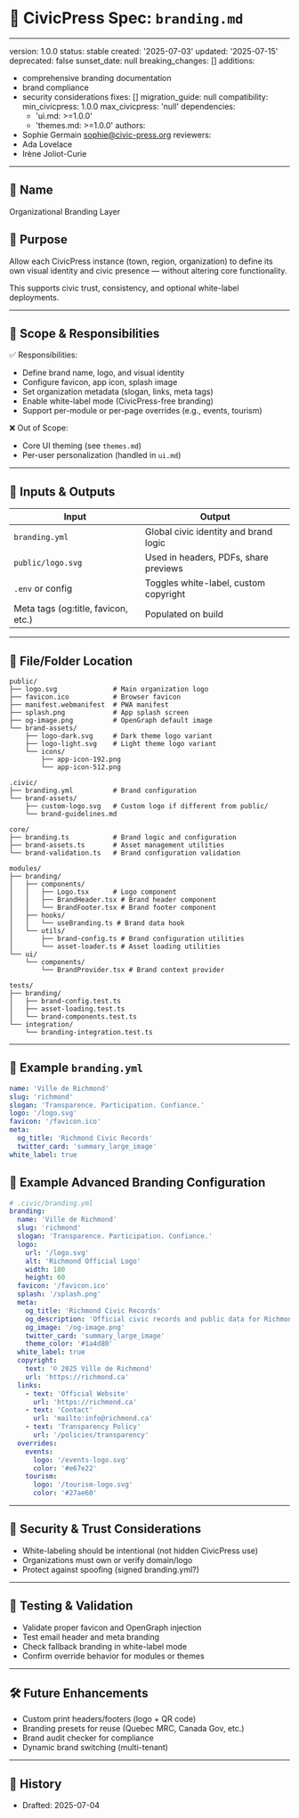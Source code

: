 # 🎨 CivicPress Spec: `branding.md`

---
version: 1.0.0
status: stable
created: '2025-07-03'
updated: '2025-07-15'
deprecated: false
sunset_date: null
breaking_changes: []
additions:

- comprehensive branding documentation
- brand compliance
- security considerations
fixes: []
migration_guide: null
compatibility:
  min_civicpress: 1.0.0
  max_civicpress: 'null'
  dependencies:
  - 'ui.md: >=1.0.0'
  - 'themes.md: >=1.0.0'
authors:
- Sophie Germain <sophie@civic-press.org>
reviewers:
- Ada Lovelace
- Irène Joliot-Curie

---

## 📛 Name

Organizational Branding Layer

## 🎯 Purpose

Allow each CivicPress instance (town, region, organization) to define its own
visual identity and civic presence — without altering core functionality.

This supports civic trust, consistency, and optional white-label deployments.

---

## 🧩 Scope & Responsibilities

✅ Responsibilities:

- Define brand name, logo, and visual identity
- Configure favicon, app icon, splash image
- Set organization metadata (slogan, links, meta tags)
- Enable white-label mode (CivicPress-free branding)
- Support per-module or per-page overrides (e.g., events, tourism)

❌ Out of Scope:

- Core UI theming (see `themes.md`)
- Per-user personalization (handled in `ui.md`)

---

## 🔗 Inputs & Outputs

| Input                               | Output                                |
| ----------------------------------- | ------------------------------------- |
| `branding.yml`                      | Global civic identity and brand logic |
| `public/logo.svg`                   | Used in headers, PDFs, share previews |
| `.env` or config                    | Toggles white-label, custom copyright |
| Meta tags (og:title, favicon, etc.) | Populated on build                    |

---

## 📂 File/Folder Location

```
public/
├── logo.svg              # Main organization logo
├── favicon.ico           # Browser favicon
├── manifest.webmanifest  # PWA manifest
├── splash.png            # App splash screen
├── og-image.png          # OpenGraph default image
└── brand-assets/
    ├── logo-dark.svg     # Dark theme logo variant
    ├── logo-light.svg    # Light theme logo variant
    └── icons/
        ├── app-icon-192.png
        └── app-icon-512.png

.civic/
├── branding.yml          # Brand configuration
└── brand-assets/
    ├── custom-logo.svg   # Custom logo if different from public/
    └── brand-guidelines.md

core/
├── branding.ts           # Brand logic and configuration
├── brand-assets.ts       # Asset management utilities
└── brand-validation.ts   # Brand configuration validation

modules/
├── branding/
│   ├── components/
│   │   ├── Logo.tsx      # Logo component
│   │   ├── BrandHeader.tsx # Brand header component
│   │   └── BrandFooter.tsx # Brand footer component
│   ├── hooks/
│   │   └── useBranding.ts # Brand data hook
│   └── utils/
│       ├── brand-config.ts # Brand configuration utilities
│       └── asset-loader.ts # Asset loading utilities
└── ui/
    └── components/
        └── BrandProvider.tsx # Brand context provider

tests/
├── branding/
│   ├── brand-config.test.ts
│   ├── asset-loading.test.ts
│   └── brand-components.test.ts
└── integration/
    └── branding-integration.test.ts
```

---

## 📄 Example `branding.yml`

```yaml
name: 'Ville de Richmond'
slug: 'richmond'
slogan: 'Transparence. Participation. Confiance.'
logo: '/logo.svg'
favicon: '/favicon.ico'
meta:
  og_title: 'Richmond Civic Records'
  twitter_card: 'summary_large_image'
white_label: true
```

## 📝 Example Advanced Branding Configuration

```yaml
# .civic/branding.yml
branding:
  name: 'Ville de Richmond'
  slug: 'richmond'
  slogan: 'Transparence. Participation. Confiance.'
  logo:
    url: '/logo.svg'
    alt: 'Richmond Official Logo'
    width: 180
    height: 60
  favicon: '/favicon.ico'
  splash: '/splash.png'
  meta:
    og_title: 'Richmond Civic Records'
    og_description: 'Official civic records and public data for Richmond.'
    og_image: '/og-image.png'
    twitter_card: 'summary_large_image'
    theme_color: '#1a4d80'
  white_label: true
  copyright:
    text: '© 2025 Ville de Richmond'
    url: 'https://richmond.ca'
  links:
    - text: 'Official Website'
      url: 'https://richmond.ca'
    - text: 'Contact'
      url: 'mailto:info@richmond.ca'
    - text: 'Transparency Policy'
      url: '/policies/transparency'
  overrides:
    events:
      logo: '/events-logo.svg'
      color: '#e67e22'
    tourism:
      logo: '/tourism-logo.svg'
      color: '#27ae60'
```

---

## 🔐 Security & Trust Considerations

- White-labeling should be intentional (not hidden CivicPress use)
- Organizations must own or verify domain/logo
- Protect against spoofing (signed branding.yml?)

---

## 🧪 Testing & Validation

- Validate proper favicon and OpenGraph injection
- Test email header and meta branding
- Check fallback branding in white-label mode
- Confirm override behavior for modules or themes

---

## 🛠️ Future Enhancements

- Custom print headers/footers (logo + QR code)
- Branding presets for reuse (Quebec MRC, Canada Gov, etc.)
- Brand audit checker for compliance
- Dynamic brand switching (multi-tenant)

---

## 📅 History

- Drafted: 2025-07-04
